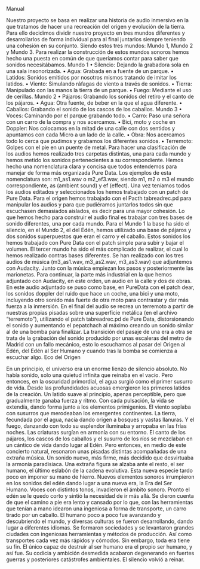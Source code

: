 Manual

Nuestro proyecto se basa en realizar una historia de audio inmersivo en la
que tratamos de hacer una recreación del origen y evolución de la tierra.
Para ello decidimos dividir nuestro proyecto en tres mundos diferentes y
desarrollarlos de forma individual para al final juntarlos siempre teniendo
una cohesión en su conjunto. Siendo estos tres mundos: Mundo 1, Mundo
2 y Mundo 3.
Para realizar la construcción de estos mundos sonoros hemos hecho una
puesta en común de que queríamos contar para saber que sonidos
necesitábamos.
Mundo 1
• Silencio: Dejando la grabadora sola en una sala insonorizada.
• Agua: Grabada en a fuente de un parque.
• Latidos: Sonidos emitidos por nosotros mismos tratando de imitar los
latidos.
• Viento: Simulando ráfagas de viento a través de sonidos.
• Tierra: Manipulado con las manos la tierra de un parque.
• Fuego: Mediante el uso de cerillas.
Mundo 2
• Pájaros: Grabando los sonidos del retiro y el canto de los pájaros.
• Agua: Otra fuente, de beber en la que el agua diferente.
• Caballos: Grabando el sonido de los cascos de los caballos.
Mundo 3
• Voces: Caminando por el parque grabando todo.
• Carro: Paso una señora con un carro de la compra y nos acercamos.
• Bici, moto y coche en Doppler: Nos colocamos en la mitad de una calle con
dos sentidos y apuntamos con cada Micro a un lado de la calle.
• Obra: Nos acercamos todo lo cerca que pudimos y grabamos los diferentes
sonidos.
• Terremoto: Golpes con el pie en un puente de metal.
Para hacer una clasificación de los audios hemos realizado tres carpetas
distintas, una para cada mundo y hemos metido los sonidos pertenecientes a
su correspondiente.
Hemos hecho una nomenclatura clara y concisa que todos entendemos para
manejar de forma más organizada Pure Data. Los ejemplos de esta
nomenclatura son: m1_as1.wav o m2_ef3.wav, siendo m1, m2 o m3 el
mundo correspondiente, as (ambient sound) y ef (effect).
Una vez teníamos todos los audios editados y seleccionados los hemos
trabajado con un patch de Pure Data. Para el origen hemos trabajado con el
Pacth tabreadrec.pd para manipular los audios y para que pudiéramos
juntarlos todos sin que escuchasen demasiados aislados, es decir para una
mayor cohesión.
Lo que hemos hecho para construir el audio final es trabajar con tres bases
de sonido diferentes, una por cada mundo. Para el Mundo 1 la base ha sido
el silencio, en el Mundo 2, el del Edén, hemos utilizado una base de pájaros
y dos sonidos superpuestos que eran el carro y el caballo. Estos sonidos los
hemos trabajado con Pure Data con el patch simple para subir y bajar el
volumen.
El tercer mundo ha sido el más complicado de realizar, el cual lo hemos
realizado contras bases diferentes. Se han realizado con los tres audios de
música (m3_as1.wav, m3_as2.wav, m3_as3.wav) que adjuntemos con
Audacity. Junto con la música empiezan los pasos y posteriormente las
marionetas.
Para continuar, la parte más industrial en la que hemos adjuntado con
Audacity, en este orden, un audio en la calle y dos de obras. En este audio
adjuntado se puso como base, en PureData con el patch dear, los sonidos
doppler del ruido que hace un coche, una bici y una moto, incluyendo otro
sonido más fuerte de otra moto para contrastar y dar más fuerza a la
inmersión.
En el final del audio se recrea un terremoto a partir de nuestras propias
pisadas sobre una superficie metálica (en el archivo “terremoto”), utilizando
el patch tabreadrec.pd de Pure Data, distorsionando el sonido y aumentando
el pepatchach al máximo creando un sonido similar al de una bomba para
finalizar.
La transición del pasaje de una era a otra se trata de la grabación del sonido
producido por unas escaleras del metro de Madrid con un fallo mecánico,
esto lo escuchamos al pasar del Origen al Edén, del Edén al Ser Humano y
cuando tras la bomba se comienza a escuchar algo.
Eco del Origen

En un principio, el universo era un enorme lienzo de silencio absoluto. No
había sonido, solo una quietud infinita que reinaba en el vacío. Pero
entonces, en la oscuridad primordial, el agua surgió como el primer susurro
de vida.
Desde las profundidades acuosas emergieron los primeros latidos de la
creación. Un latido suave al principio, apenas perceptible, pero que
gradualmente ganaba fuerza y ritmo. Con cada pulsación, la vida se extendía,
dando forma junto a los elementos primigenios.
El viento soplaba con susurros que merodeaban los emergentes continentes.
La tierra, fecundada por el agua, nacía dando origen a bosques y vastas
llanuras. Y el fuego, danzando con todo su esplendor iluminaba y arropaba
en las frías noches.
Las criaturas surgían en armonía con su entorno. El canto de los pájaros, los
cascos de los caballos y el susurro de los ríos se mezclaban en un cántico de
vida dando lugar al Edén.
Pero entonces, en medio de este concierto natural, resonaron unas pisadas
distintas acompañadas de una extraña música. Un sonido nuevo, más firme,
más decidido que desvirtuaba la armonía paradisiaca. Una extraña figura se
alzaba ante el resto, el ser humano, el último eslabón de la cadena evolutiva.
Esta nueva especie tardo poco en imponer su mano de hierro. Nuevos
elementos sonoros irrumpieron en los sonidos del edén dando lugar a una
nueva era, la Era del Ser Humano. Voces con distintos tonos, invadieron el
ámbito sonoro. Pronto el edén se le quedo corto y sintió la necesidad de ir
más allá.
Se dieron cuenta de que el camino a pie era lento y cansado por lo que, con
las herramientas que tenían a mano idearon una ingeniosa a forma de
transporte, un carro tirado por un caballo.
El humano poco a poco fue avanzando y descubriendo el mundo, y diversas
culturas se fueron desarrollando, dando lugar a diferentes idiomas. Se
formaron sociedades y se levantaron grandes ciudades con ingeniosas
herramientas y métodos de producción. Así como transportes cada vez más
rápidos y cómodos.
Sin embargo, toda era tiene su fin. El único capaz de destruir al ser humano
era el propio ser humano, y así fue. Su codicia y ambición desmedida
acabaron degenerando en fuertes guerras y posteriores catástrofes
ambientales. El silencio volvió a reinar.
